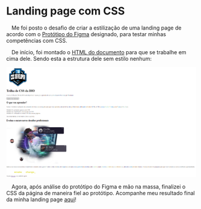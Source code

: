 # Landing page com CSS

&emsp;Me foi posto o desafio de criar a estilização de uma landing page de acordo com o [Protótipo do Figma](https://www.figma.com/file/3PiokoJj9IhGDnNiWAJbz7/DIO---Desafio-01?node-id=0%3A1) designado, para testar minhas competências com CSS.

&emsp;De início, foi montado o [HTML do documento](./index.html) para que se trabalhe em cima dele. Sendo esta a estrutura dele sem estilo nenhum:

![HTML sem estilo](./imagens/HTML-sem-estilo.png)

&emsp;Agora, após análise do protótipo do Figma e mão na massa, finalizei o CSS da página de maneira fiel ao protótipo. Acompanhe meu resultado final da minha landing page [aqui](https://felipealves14.github.io/projetos-front-end/landing-page-css/)!
